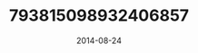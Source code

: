 ---
title: "793815098932406857"
cover: "2014-08-24 13.15.55 793815098932406857_46248401"
photo: "2014-08-24 13.15.55 793815098932406857_46248401"
date: "2014-08-24"
type: "photo"
---